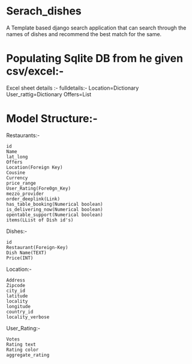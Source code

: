 # Serach_dishes
A Template based django search application that can search through the names of dishes and recommend the best match for the same.
# Populating Sqlite DB from he given csv/excel:-
Excel sheet details :-
fulldetails:-
    Location=Dictionary
    User_rattig=Dictionary
    Offers=List
# Model Structure:-
Restaurants:-


    id  
    Name
    lat_long
    Offers
    Location(Foreign Key)
    Cousine
    Currency
    price_range
    User_Rating(Fore0gn_Key)
    mezzo_provider
    order_deeplink(Link)
    has_table_booking(Numerical boolean)
    is_delivering_now(Numerical boolean)
    opentable_support(Numerical boolean)
    items(LList of Dish id's)

Dishes:-


    id
    Restaurant(Foreign-Key)
    Dish Name(TEXT)
    Price(INT)
Location:-
   
    Address
    Zipcode
    city_id
    latitude
    locality
    longitude
    country_id
    locality_verbose
User_Rating:-


    Votes
    Rating text
    Rating color
    aggregate_rating